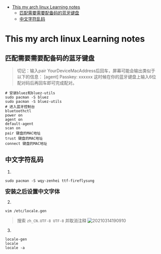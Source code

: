 
<!-- vim-markdown-toc GFM -->

* [This my arch linux  Learning notes](#this-my-arch-linux--learning-notes)
	* [匹配需要需要配备码的蓝牙键盘](#匹配需要需要配备码的蓝牙键盘)
	* [中文字符乱码](#中文字符乱码)

<!-- vim-markdown-toc -->

# This my arch linux  Learning notes


## 匹配需要需要配备码的蓝牙键盘
> 切记：输入pair YourDeviceMacAddress后回车，屏幕可能会输出类似于以下的信息：
> [agent] Passkey: xxxxxx
> 这时候在你的蓝牙键盘上输入6位配对码后再回车即可完成配对。

```
# 安装bluez和bluez-utils
sudo pacman -S bluez
sudo pacman -S bluez-utils
# 进入蓝牙控制台
bluetoothctl
power on
agent on
default-agent
scan on
pair 键盘的MAC地址
trust 键盘的MAC地址
connect 键盘的MAC地址

```

## 中文字符乱码
1. 
```
sudo pacman -S wqy-zenhei ttf-fireflysung

```
<font size=4><b>安装之后设置中文字体</b></font>  

2. 
```
vim /etc/locale.gen
```
> 搜索 `zh_CN.UTF-8 UTF-8` 并取消注释
![20210314190910](https://i.loli.net/2021/03/14/XGJVxgFeq5T4sHW.png)

3.
```
locale-gen
locale
locale -a
```

